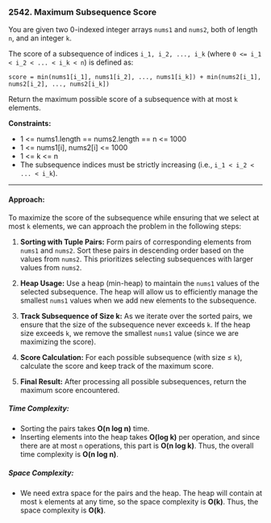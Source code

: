 ### 2542. Maximum Subsequence Score

You are given two 0-indexed integer arrays `nums1` and `nums2`, both of length `n`, and an integer `k`.

The score of a subsequence of indices `i_1, i_2, ..., i_k` (where `0 <= i_1 < i_2 < ... < i_k < n`) is defined as:

    score = min(nums1[i_1], nums1[i_2], ..., nums1[i_k]) + min(nums2[i_1], nums2[i_2], ..., nums2[i_k])

Return the maximum possible score of a subsequence with at most `k` elements.

**Constraints:**

- 1 <= nums1.length == nums2.length == n <= 1000
- 1 <= nums1[i], nums2[i] <= 1000
- 1 <= k <= n
- The subsequence indices must be strictly increasing (i.e., `i_1 < i_2 < ... < i_k`).

---

#### Approach:

To maximize the score of the subsequence while ensuring that we select at most `k` elements, we can approach the problem in the following steps:

1. **Sorting with Tuple Pairs:**
   Form pairs of corresponding elements from `nums1` and `nums2`. Sort these pairs in descending order based on the values from `nums2`. This prioritizes selecting subsequences with larger values from `nums2`.

2. **Heap Usage:**
   Use a heap (min-heap) to maintain the `nums1` values of the selected subsequence. The heap will allow us to efficiently manage the smallest `nums1` values when we add new elements to the subsequence.

3. **Track Subsequence of Size k:**
   As we iterate over the sorted pairs, we ensure that the size of the subsequence never exceeds `k`. If the heap size exceeds `k`, we remove the smallest `nums1` value (since we are maximizing the score).

4. **Score Calculation:**
   For each possible subsequence (with size ≤ `k`), calculate the score and keep track of the maximum score.

5. **Final Result:**
   After processing all possible subsequences, return the maximum score encountered.

##### Time Complexity:
- Sorting the pairs takes **O(n log n)** time.
- Inserting elements into the heap takes **O(log k)** per operation, and since there are at most `n` operations, this part is **O(n log k)**.
Thus, the overall time complexity is **O(n log n)**.

##### Space Complexity:
- We need extra space for the pairs and the heap. The heap will contain at most `k` elements at any time, so the space complexity is **O(k)**.
Thus, the space complexity is **O(k)**.
